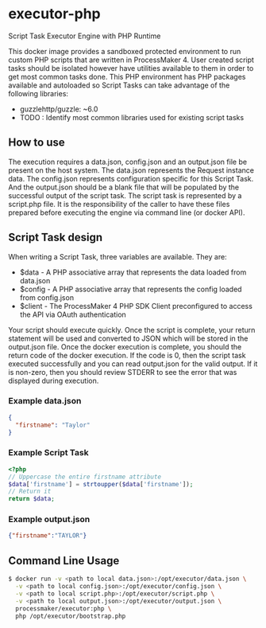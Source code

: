 # executor-php
Script Task Executor Engine with PHP Runtime

This docker image provides a sandboxed protected environment to run custom PHP scripts that are written in ProcessMaker 4.
User created script tasks should be isolated however have utilities available to them in order to get most common tasks done. This 
PHP environment has PHP packages available and autoloaded so Script Tasks can take advantage of the following libraries:

- guzzlehttp/guzzle: ~6.0
- TODO : Identify most common libraries used for existing script tasks

## How to use
The execution requires a data.json, config.json and an output.json file be present on the host system. The data.json represents the 
Request instance data.  The config.json represents configuration specific for this Script Task. And the output.json should be a blank 
file that will be populated by the successful output of the script task. The script task is represented by a script.php file.
It is the responsibility of the caller to have these files prepared before executing the engine via command line (or docker API).

## Script Task design
When writing a Script Task, three variables are available.  They are:

- $data - A PHP associative array that represents the data loaded from data.json
- $config - A PHP associative array that represents the config loaded from config.json
- $client - The ProcessMaker 4 PHP SDK Client preconfigured to access the API via OAuth authentication

Your script should execute quickly. Once the script is complete, your return statement will be used and converted to JSON which
will be stored in the output.json file.  Once the docker execution is complete, you should the return code of the docker execution. 
If the code is 0, then the script task executed successfully and you can read output.json for the valid output.  If it is non-zero,
then you should review STDERR to see the error that was displayed during execution.

### Example data.json
```json
{
  "firstname": "Taylor"
}
```

### Example Script Task
```php
<?php
// Uppercase the entire firstname attribute
$data['firstname'] = strtoupper($data['firstname']);
// Return it
return $data;
```

### Example output.json
```json
{"firstname":"TAYLOR"}
```

## Command Line Usage
```bash
$ docker run -v <path to local data.json>:/opt/executor/data.json \
  -v <path to local config.json>:/opt/executor/config.json \
  -v <path to local script.php>:/opt/executor/script.php \
  -v <path to local output.json>:/opt/executor/output.json \
  processmaker/executor:php \
  php /opt/executor/bootstrap.php
```

